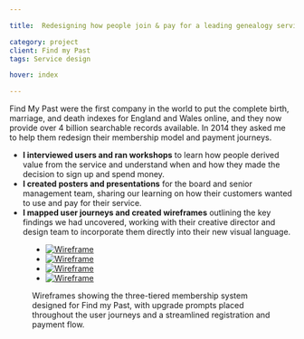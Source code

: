 ```yaml
---

title:  Redesigning how people join & pay for a leading genealogy service

category: project
client: Find my Past
tags: Service design

hover: index

---
```


Find My Past were the first company in the world to put the complete birth, marriage, and death indexes for England and Wales online, and they now provide over 4 billion searchable records available. In 2014 they asked me to help them redesign their membership model and payment journeys.

- **I interviewed users and ran workshops** to learn how people derived value from the service and understand when and how they made the decision to sign up and spend money.
- **I created posters and presentations** for the board and senior management team, sharing our learning on how their customers wanted to use and pay for their service.
- **I mapped user journeys and created wireframes** outlining the key findings we had uncovered, working with their creative director and design team to incorporate them directly into their new visual language.

<figure>
  <ul data-count="4">
    <li>
      <a href="post-1-1@cinema.png">
        <picture>
          <source media="(min-width:667px) and (max-width:767px)" srcset="post-1-1@fablet.png">
          <source media="(min-width:768px) and (max-width:1023px)" srcset="post-1-1@tablet_portrait.png">
          <source media="(min-width:1024px) and (max-width:1279px)" srcset="post-1-1@tablet_landscape.png">
          <source media="(min-width:1280px) and (max-width:1679px)" srcset="post-1-1@laptop.png">
          <source media="(min-width:1680px)" srcset="post-1-1@cinema.png">
          <img alt="Wireframe" src="post-1-1@mobile.png" title="Wireframe 1 of 4: Comparing the three subscription tiers.">
        </picture>
      </a>
    </li>
    <li>
      <a href="post-1-2@cinema.png">
        <picture>
          <source media="(min-width:667px) and (max-width:767px)" srcset="post-1-2@fablet.png">
          <source media="(min-width:768px) and (max-width:1023px)" srcset="post-1-2@tablet_portrait.png">
          <source media="(min-width:1024px) and (max-width:1279px)" srcset="post-1-2@tablet_landscape.png">
          <source media="(min-width:1280px) and (max-width:1679px)" srcset="post-1-2@laptop.png">
          <source media="(min-width:1680px)" srcset="post-1-2@cinema.png">
          <img alt="Wireframe" src="post-1-2@mobile.png" title="Wireframe 2 of 4: The registration portion of the sign-up process">
        </picture>
      </a>
    </li>
    <li>
      <a href="post-1-3@cinema.png">
        <picture>
          <source media="(min-width:667px) and (max-width:767px)" srcset="post-1-3@fablet.png">
          <source media="(min-width:768px) and (max-width:1023px)" srcset="post-1-3@tablet_portrait.png">
          <source media="(min-width:1024px) and (max-width:1279px)" srcset="post-1-3@tablet_landscape.png">
          <source media="(min-width:1280px) and (max-width:1679px)" srcset="post-1-3@laptop.png">
          <source media="(min-width:1680px)" srcset="post-1-3@cinema.png">
          <img alt="Wireframe" src="post-1-3@mobile.png" title="Wireframe 3 of 4: The payment portion of the sign-up process">
        </picture>
      </a>
    </li>
    <li>
      <a href="post-1-4@cinema.png">
        <picture>
          <source media="(min-width:667px) and (max-width:767px)" srcset="post-1-4@fablet.png">
          <source media="(min-width:768px) and (max-width:1023px)" srcset="post-1-4@tablet_portrait.png">
          <source media="(min-width:1024px) and (max-width:1279px)" srcset="post-1-4@tablet_landscape.png">
          <source media="(min-width:1280px) and (max-width:1679px)" srcset="post-1-4@laptop.png">
          <source media="(min-width:1680px)" srcset="post-1-4@cinema.png">
          <img alt="Wireframe" src="post-1-4@mobile.png" title="Wireframe 4 of 4: Upgrading to a higher-tier plan.">
        </picture>
      </a>
    </li>
  </ul>
  <figcaption>Wireframes showing the three-tiered membership system designed for Find my Past, with upgrade prompts placed throughout the user journeys and a streamlined registration and payment flow.</figcaption>
</figure>